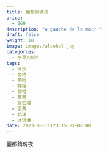 ```yaml
---
title: 麗都銷魂夜
price:
  - 260
description: "a gauche de la mour "
draft: false
weight: 18
image: images/alcohol.jpg
categories:
  - 水果/冰沙
tags:
  - 冰沙
  - 金桔
  - 萊姆
  - 檸檬
  - 柳橙
  - 草莓
  - 紅石榴
  - 蛋黃
  - 奶球
  - 冰淇淋
date: 2023-08-11T23:15:01+08:00
---
```


 麗都銷魂夜
